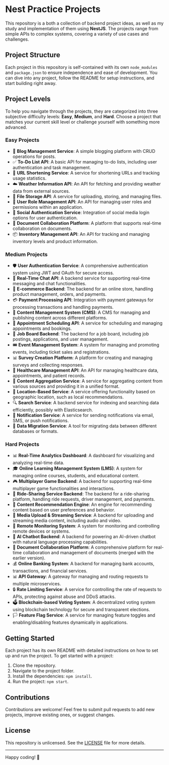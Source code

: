 # Nest Practice Projects

This repository is a both a collection of backend project ideas, as well as my study and implementation of them using **NestJS**. The projects range from simple APIs to complex systems, covering a variety of use cases and challenges.

## Project Structure

Each project in this repository is self-contained with its own `node_modules` and `package.json` to ensure independence and ease of development. You can dive into any project, follow the README for setup instructions, and start building right away.

## Project Levels

To help you navigate through the projects, they are categorized into three subjective difficulty levels: **Easy**, **Medium**, and **Hard**. Choose a project that matches your current skill level or challenge yourself with something more advanced.

### **Easy Projects**
- 📝 **Blog Management Service**: A simple blogging platform with CRUD operations for posts.
- ✅ **To-Do List API**: A basic API for managing to-do lists, including user authentication and task management.
- 🔗 **URL Shortening Service**: A service for shortening URLs and tracking usage statistics.
- ☁️ **Weather Information API**: An API for fetching and providing weather data from external sources.
- 📁 **File Storage API**: A service for uploading, storing, and managing files.
- 🔑 **User Role Management API**: An API for managing user roles and permissions within an application.
- 🔐 **Social Authentication Service**: Integration of social media login options for user authentication.
- 📄 **Document Collaboration Platform**: A platform that supports real-time collaboration on documents.
- 📦 **Inventory Management API**: An API for tracking and managing inventory levels and product information.

### **Medium Projects**
- 🛡️ **User Authentication Service**: A comprehensive authentication system using JWT and OAuth for secure access.
- 💬 **Real-Time Chat API**: A backend service for supporting real-time messaging and chat functionalities.
- 🛒 **E-commerce Backend**: The backend for an online store, handling product management, orders, and payments.
- 💳 **Payment Processing API**: Integration with payment gateways for processing transactions and handling payments.
- 📝 **Content Management System (CMS)**: A CMS for managing and publishing content across different platforms.
- 📅 **Appointment Scheduling API**: A service for scheduling and managing appointments and bookings.
- 💼 **Job Board Backend**: The backend for a job board, including job postings, applications, and user management.
- 🎟️ **Event Management System**: A system for managing and promoting events, including ticket sales and registrations.
- 📊 **Survey Creation Platform**: A platform for creating and managing surveys and collecting responses.
- 🏥 **Healthcare Management API**: An API for managing healthcare data, appointments, and patient records.
- 📰 **Content Aggregation Service**: A service for aggregating content from various sources and providing it in a unified format.
- 📍 **Location-Based Service**: A service offering functionality based on geographic location, such as local recommendations.
- 🔍 **Search Service**: A backend service for indexing and searching data efficiently, possibly with Elasticsearch.
- 🚨 **Notification Service**: A service for sending notifications via email, SMS, or push notifications.
- 🔄 **Data Migration Service**: A tool for migrating data between different databases or formats.

### **Hard Projects**
- 📊 **Real-Time Analytics Dashboard**: A dashboard for visualizing and analyzing real-time data.
- 🎓 **Online Learning Management System (LMS)**: A system for managing online courses, students, and educational content.
- 🎮 **Multiplayer Game Backend**: A backend for supporting real-time multiplayer game functionalities and interactions.
- 🚗 **Ride-Sharing Service Backend**: The backend for a ride-sharing platform, handling ride requests, driver management, and payments.
- 🎯 **Content Recommendation Engine**: An engine for recommending content based on user preferences and behavior.
- 🎵 **Media Upload & Streaming Service**: A backend for uploading and streaming media content, including audio and video.
- 📡 **Remote Monitoring System**: A system for monitoring and controlling remote devices or systems.
- 🤖 **AI Chatbot Backend**: A backend for powering an AI-driven chatbot with natural language processing capabilities.
- 📝 **Document Collaboration Platform**: A comprehensive platform for real-time collaboration and management of documents (merged with the earlier version).
- 💰 **Online Banking System**: A backend for managing bank accounts, transactions, and financial services.
- 📊 **API Gateway**: A gateway for managing and routing requests to multiple microservices.
- 🔒 **Rate Limiting Service**: A service for controlling the rate of requests to APIs, protecting against abuse and DDoS attacks.
- 🗳️ **Blockchain-based Voting System**: A decentralized voting system using blockchain technology for secure and transparent elections.
- 🏳️ **Feature Flag Service**: A service for managing feature toggles and enabling/disabling features dynamically in applications.

## Getting Started

Each project has its own README with detailed instructions on how to set up and run the project. To get started with a project:

1. Clone the repository.
2. Navigate to the project folder.
3. Install the dependencies: `npm install`.
4. Run the project: `npm start`.

## Contributions

Contributions are welcome! Feel free to submit pull requests to add new projects, improve existing ones, or suggest changes.

## License

This repository is unlicensed. See the [LICENSE](LICENSE) file for more details.

---

Happy coding! 🚀
